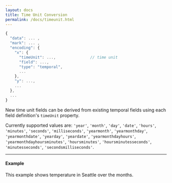 ```yaml
---
layout: docs
title: Time Unit Conversion
permalink: /docs/timeunit.html
---
```


```js
{
  "data": ... ,       
  "mark": ... ,       
  "encoding": {     
    "x": {
      "timeUnit": ...,               // time unit
      "field": ...,
      "type": "temporal",
      ...
    },
    "y": ...,
    ...
  },
  ...
}
```


New time unit fields can be derived from existing temporal fields using each field definition's `timeUnit` property.  

Currently supported values are: `'year'`, `'month'`, `'day'`, `'date'`, `'hours'`, `'minutes'`, `'seconds'`, `'milliseconds'`, `'yearmonth'`, `'yearmonthday'`, `'yearmonthdate'`, `'yearday'`, `'yeardate'`, `'yearmonthdayhours'`, `'yearmonthdayhoursminutes'`, `'hoursminutes'`,
`'hoursminutesseconds'`, `'minutesseconds'`, `'secondsmilliseconds'`.

<!-- TODO: explain more distinction between `'month'`, `'day'`, `'date'`, `'hours'`, `'minutes'`, `'seconds'`, `'milliseconds'` and yearmonth, .. -->

----
#### Example

This example shows temperature in Seattle over the months.

<span class="render-vl" data-name="line_month"></span>
